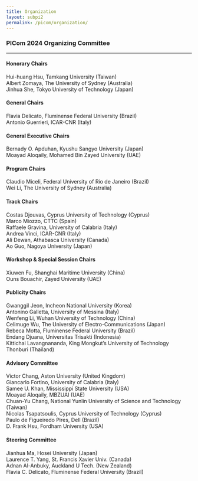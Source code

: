 ```yaml
---
title: Organization
layout: subpi2
permalink: /picom/organization/
---
```


<h3>PICom 2024 Organizing Committee</h3>
<hr/>

<h4>Honorary Chairs</h4>
Hui-huang Hsu, Tamkang University (Taiwan)<br>
Albert Zomaya, The University of Sydney (Australia)<br>
Jinhua She, Tokyo University of Technology (Japan)

<h4>General Chairs</h4>
Flavia Delicato, Fluminense Federal University (Brazil)<br>
Antonio Guerrieri, ICAR-CNR (Italy)

<h4>General Executive Chairs</h4>
Bernady O. Apduhan, Kyushu Sangyo University (Japan) <br>
Moayad Aloqaily, Mohamed Bin Zayed University (UAE) <br>

<h4>Program Chairs</h4>
Claudio Miceli, Federal University of Rio de Janeiro (Brazil)<br>
Wei Li, The University of Sydney (Australia)

<h4>Track Chairs</h4>
Costas Djouvas, Cyprus University of Technology (Cyprus)<br>
Marco Miozzo, CTTC (Spain)<br>
Raffaele Gravina, University of Calabria (Italy)<br>
Andrea Vinci, ICAR-CNR (Italy)<br>
Ali Dewan, Athabasca University (Canada)<br>
Ao Guo, Nagoya University (Japan)

<h4>Workshop & Special Session Chairs</h4>
Xiuwen Fu, Shanghai Maritime University (China)<br>
Ouns Bouachir, Zayed University (UAE)

<h4>Publicity Chairs</h4>
Gwanggil Jeon, Incheon National University (Korea)<br>
Antonino Galletta, University of Messina (Italy)<br>
Wenfeng Li, Wuhan University of Technology (China)<br>
Celimuge Wu, The University of Electro-Communications (Japan)<br>
Rebeca Motta, Fluminense Federal University (Brazil)<br>
Endang Djuana, Universitas Trisakti (Indonesia)<br>
Kittichai Lavangnananda, King Mongkut’s University of Technology Thonburi (Thailand)

<h4>Advisory Committee</h4>
Victor Chang, Aston University (United Kingdom)<br>
Giancarlo Fortino, University of Calabria (Italy)<br>
Samee U. Khan, Mississippi State University (USA)<br>
Moayad Aloqaily, MBZUAI (UAE)<br>
Chuan-Yu Chang, National Yunlin University of Science and Technology (Taiwan)<br>
Nicolas Tsapatsoulis, Cyprus University of Technology (Cyprus)<br>
Paulo de Figueiredo Pires, Dell (Brazil)<br>
D. Frank Hsu, Fordham University (USA)

<h4>Steering Committee</h4>
Jianhua Ma, Hosei University (Japan)<br>
Laurence T. Yang, St. Francis Xavier Univ. (Canada)<br>
Adnan Al-Anbuky, Auckland U Tech. (New Zealand)<br>
Flavia C. Delicato, Fluminense Federal University (Brazil)